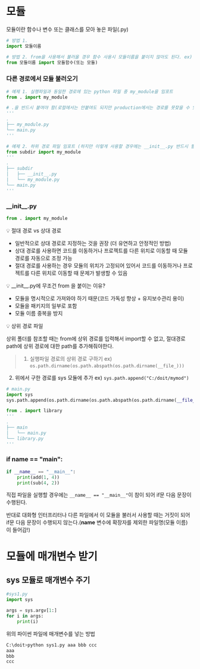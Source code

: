 # 모듈

모듈이란 함수나 변수 또는 클래스를 모아 놓은 파일(.py)

```python
# 방법 1.
import 모듈이름

# 방법 2. from을 사용해서 불러올 경우 함수 사용시 모듈이름을 붙이지 않아도 된다. ex) mod1.add => add
from 모듈이름 import 모듈함수(또는 모듈)
```

### 다른 경로에서 모듈 불러오기

```python
# 예제 1. 실행파일과 동일한 경로에 있는 python 파일 중 my_module을 임포트
from . import my_module

# .을 반드시 붙여야 함(로컬에서는 안붙여도 되지만 production에서는 경로를 못찾을 수 있음. ex koyeb에서 경로 표시할 때 => .modules.my_module )
'''
.
├── my_module.py
└── main.py
'''

# 예제 2. 하위 경로 파일 임포트 (하지만 이렇게 사용할 경우에는 __init__.py 반드시 필요)
from subdir import my_module
'''
.
├── subdir
│   ├── __init__.py
|   └── my_module.py
└── main.py
'''
```

###  \_\_init\_\_.py
```python 
from . import my_module
```

💡 절대 경로 vs 상대 경로
- 일반적으로 상대 경로로 지정하는 것을 권장 (더 유연하고 안정적인 방법)
- 상대 경로를 사용하면 코드를 이동하거나 프로젝트를 다른 위치로 이동할 때 모듈 경로를 자동으로 조정 가능
- 절대 경로를 사용하는 경우 모듈의 위치가 고정되어 있어서 코드를 이동하거나 프로젝트를 다른 위치로 이동할 때 문제가 발생할 수 있음


💡 \_\_init\_\_.py에 무조건 from 을 붙이는 이유?
- 모듈을 명시적으로 가져와야 하기 때문(코드 가독성 향상 + 유지보수관리 용이)
- 모듈을 패키지의 일부로 포함
- 모듈 이름 중복을 방지

💡 상위 경로 파일

상위 폴더를 참조할 때는 from에 상위 경로를 입력해서 import할 수 없고, 절대경로 path에 상위 경로에 대한 path를 추가해줘야한다.

> 1. 실행파일 경로의 상위 경로 구하기 ex) `os.path.dirname(os.path.abspath(os.path.dirname(__file_)))`
2. 위에서 구한 경로를 sys  모듈에 추가 ex) `sys.path.append("C:/doit/mymod")`
> 

```python
# main.py
import sys
sys.path.append(os.path.dirname(os.path.abspath(os.path.dirname(__file__))))

from . import library
'''
.
├── main
│   └── main.py
└── library.py
'''
```

### if __name__ == "__main__":

```python
if __name__ == "__main__":
    print(add(1, 4))
    print(sub(4, 2))
```

직접 파일을 실행할 경우에는 `__name__ == "__main__"`이 참이 되어 if문 다음 문장이 수행된다.

반대로 대화형 인터프리터나 다른 파일에서 이 모듈을 불러서 사용할 때는 거짓이 되어 if문 다음 문장이 수행되지 않는다.(__name__ 변수에 확장자를 제외한 파일명(모듈 이름) 이 들어감!)

# 모듈에 매개변수 받기

## **sys 모듈로 매개변수 주기**

```python
#sys1.py
import sys

args = sys.argv[1:]
for i in args:
    print(i)
```

위의 파이썬 파일에 매개변수를 넣는 방법

```python
C:\doit>python sys1.py aaa bbb ccc
aaa
bbb
ccc
```